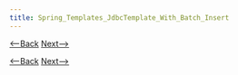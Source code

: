 ```yaml
---
title: Spring_Templates_JdbcTemplate_With_Batch_Insert
---
```

[<--Back]({{_site.pagesurl}}/Spring_Templates_JdbcTemplate) [Next-->]({{_site.pagesurl}}/Designing_to_Spring_Templates)



[<--Back]({{_site.pagesurl}}/Spring_Templates_JdbcTemplate) [Next-->]({{_site.pagesurl}}/Designing_to_Spring_Templates)
